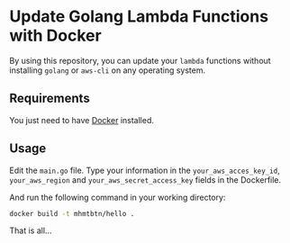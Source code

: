 # Update Golang Lambda Functions with Docker

By using this repository, you can update your `lambda` functions without installing `golang` or `aws-cli` on any operating system.

## Requirements

You just need to have [Docker](https://docs.docker.com/get-docker/) installed. 

## Usage

Edit the `main.go` file. Type your information in the `your_aws_acces_key_id`, `your_aws_region` and `your_aws_secret_access_key` fields in the Dockerfile.

And run the following command in your working directory:
``` bash
docker build -t mhmtbtn/hello .
```

That is all...